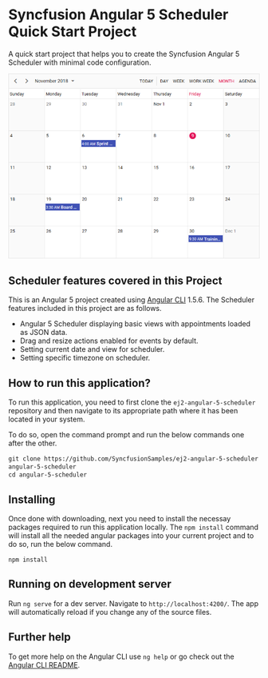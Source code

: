 # Syncfusion Angular 5 Scheduler Quick Start Project

A quick start project that helps you to create the Syncfusion Angular 5 Scheduler with minimal code configuration.

![Monthly Angular 5 Scheduler](monthly-scheduler.png)

## Scheduler features covered in this Project

This is an Angular 5 project created using [Angular CLI](https://github.com/angular/angular-cli) 1.5.6. The Scheduler features included in this project are as follows.
* Angular 5 Scheduler displaying basic views with appointments loaded as JSON data.
* Drag and resize actions enabled for events by default.
* Setting current date and view for scheduler.
* Setting specific timezone on scheduler.

## How to run this application?
To run this application, you need to first clone the `ej2-angular-5-scheduler` repository and then navigate to its appropriate path where it has been located in your system.

To do so, open the command prompt and run the below commands one after the other.

```
git clone https://github.com/SyncfusionSamples/ej2-angular-5-scheduler angular-5-scheduler
cd angular-5-scheduler
```

## Installing
Once done with downloading, next you need to install the necessay packages required to run this application locally. The `npm install` command will install all the needed angular packages into your current project and to do so, run the below command.

```
npm install
```
## Running on development server
Run `ng serve` for a dev server. Navigate to `http://localhost:4200/`. The app will automatically reload if you change any of the source files.

## Further help

To get more help on the Angular CLI use `ng help` or go check out the [Angular CLI README](https://github.com/angular/angular-cli/blob/master/README.md).
